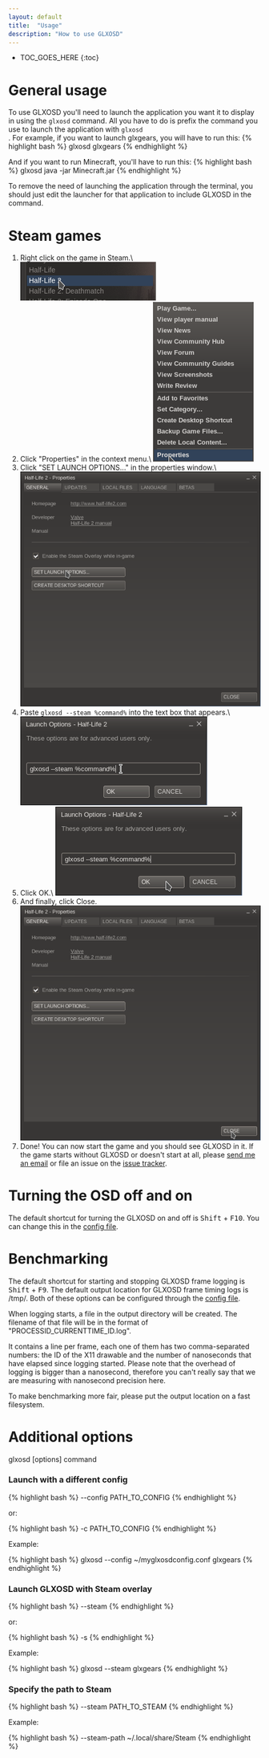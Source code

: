 ```yaml
---
layout: default
title:  "Usage"
description: "How to use GLXOSD"
---
```

* TOC_GOES_HERE
{:toc}

# General usage #

To use GLXOSD you'll need to launch the application you want it to display in using the `glxosd` command. All you have to do is prefix the command you use to launch the application with <code>glxosd </code>. For example, if you want to launch glxgears, you will have to run this:
{% highlight bash %}
glxosd glxgears
{% endhighlight %}

And if you want to run Minecraft, you'll have to run this:
{% highlight bash %}
glxosd java -jar Minecraft.jar
{% endhighlight %}

To remove the need of launching the application through the terminal, you should just edit the launcher for that application to include GLXOSD in the command.

# Steam games #

1. Right click on the game in Steam.\\
![Steam game list](img/steam/step1.png)
2. Click "Properties" in the context menu.\\
![Steam game context menu](img/steam/step2.png)
3. Click "SET LAUNCH OPTIONS..." in the properties window.\\
![The game properties window](img/steam/step3.png)
4. Paste `glxosd --steam %command%` into the text box that appears.\\
![The launch options dialog](img/steam/step4.png)
5. Click OK.\\
![The launch options dialog](img/steam/step5.png)
6. And finally, click Close.
![The game properties window](img/steam/step6.png)
7. Done! You can now start the game and you should see GLXOSD in it. If the game starts without GLXOSD or doesn't start at all, please [send me an email](mailto:nickguletskii200@gmail.com) or file an issue on the [issue tracker](https://github.com/nickguletskii/GLXOSD/issues?state=open).

# Turning the OSD off and on

The default shortcut for turning the GLXOSD on and off is <kbd>Shift</kbd> + <kbd>F10</kbd>. You can change this in the [config file]({{site.url}}/faq.html#how-do-i-customise-glxosd).

# Benchmarking #

The default shortcut for starting and stopping GLXOSD frame logging is <kbd>Shift</kbd> + <kbd>F9</kbd>. The default output location for GLXOSD frame timing logs is /tmp/. Both of these options can be configured through the [config file]({{site.url}}/faq.html#how-do-i-customise-glxosd).

When logging starts, a file in the output directory will be created. The filename of that file will be in the format of "PROCESSID_CURRENTTIME_ID.log". 

It contains a line per frame, each one of them has two comma-separated numbers: the ID of the X11 drawable and the number of nanoseconds that have elapsed since logging started. Please note that the overhead of logging is bigger than a nanosecond, therefore you can't really say that we are measuring with nanosecond precision here.

To make benchmarking more fair, please put the output location on a fast filesystem.

# Additional options #

glxosd [options] command

### Launch with a different config ###
{% highlight bash %}
--config PATH_TO_CONFIG
{% endhighlight %}

or:

{% highlight bash %}
-c PATH_TO_CONFIG
{% endhighlight %}

Example:

{% highlight bash %}
glxosd --config ~/myglxosdconfig.conf glxgears
{% endhighlight %}

### Launch GLXOSD with Steam overlay ###
{% highlight bash %}
--steam
{% endhighlight %}

or:

{% highlight bash %}
-s
{% endhighlight %}

Example:

{% highlight bash %}
glxosd --steam glxgears
{% endhighlight %}

### Specify the path to Steam ###

{% highlight bash %}
--steam PATH_TO_STEAM
{% endhighlight %}

Example:

{% highlight bash %}
--steam-path ~/.local/share/Steam 
{% endhighlight %}